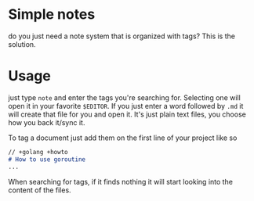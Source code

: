 # Simple notes
do you just need a note system that is organized with tags? This is the solution.

# Usage
just type `note` and enter the tags you're searching for. Selecting one will open it in your favorite `$EDITOR`. If you just enter a word followed by `.md` it will create that file for you and open it. It's just plain text files, you choose how you back it/sync it.

To tag a document just add them on the first line of your project like so
```md
// +golang +howto
# How to use goroutine
...
```

When searching for tags, if it finds nothing it will start looking into the content of the files.

